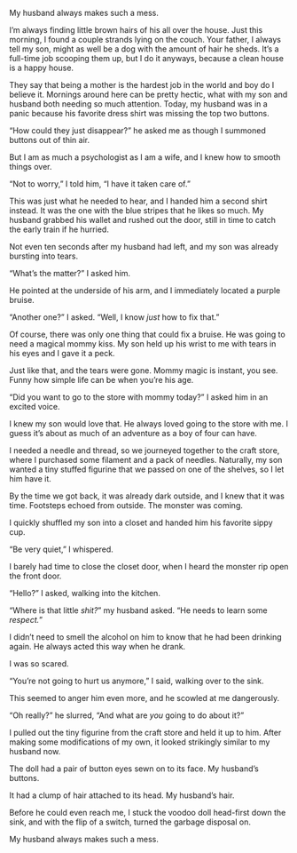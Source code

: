 My husband always makes such a mess.

I’m always finding little brown hairs of his all over the house. Just this morning, I found a couple strands lying on the couch. Your father, I always tell my son, might as well be a dog with the amount of hair he sheds. It’s a full-time job scooping them up, but I do it anyways, because a clean house is a happy house.

They say that being a mother is the hardest job in the world and boy do I believe it. Mornings around here can be pretty hectic, what with my son and husband both needing so much attention. Today, my husband was in a panic because his favorite dress shirt was missing the top two buttons.

“How could they just disappear?” he asked me as though I summoned buttons out of thin air.

But I am as much a psychologist as I am a wife, and I knew how to smooth things over.

“Not to worry,” I told him, “I have it taken care of.”

This was just what he needed to hear, and I handed him a second shirt instead. It was the one with the blue stripes that he likes so much. My husband grabbed his wallet and rushed out the door, still in time to catch the early train if he hurried.

Not even ten seconds after my husband had left, and my son was already bursting into tears.

“What’s the matter?” I asked him.

He pointed at the underside of his arm, and I immediately located a purple bruise.

“Another one?” I asked. “Well, I know *just* how to fix that.”

Of course, there was only one thing that could fix a bruise. He was going to need a magical mommy kiss. My son held up his wrist to me with tears in his eyes and I gave it a peck.

Just like that, and the tears were gone. Mommy magic is instant, you see. Funny how simple life can be when you’re his age.

“Did you want to go to the store with mommy today?” I asked him in an excited voice.

I knew my son would love that. He always loved going to the store with me. I guess it’s about as much of an adventure as a boy of four can have.

I needed a needle and thread, so we journeyed together to the craft store, where I purchased some filament and a pack of needles. Naturally, my son wanted a tiny stuffed figurine that we passed on one of the shelves, so I let him have it.

By the time we got back, it was already dark outside, and I knew that it was time. Footsteps echoed from outside. The monster was coming.

I quickly shuffled my son into a closet and handed him his favorite sippy cup.

“Be very quiet,” I whispered.

I barely had time to close the closet door, when I heard the monster rip open the front door.

“Hello?” I asked, walking into the kitchen.

“Where is that little *shit?*” my husband asked. “He needs to learn some *respect.*”

I didn’t need to smell the alcohol on him to know that he had been drinking again. He always acted this way when he drank.

I was so scared.

“You’re not going to hurt us anymore,” I said, walking over to the sink.

This seemed to anger him even more, and he scowled at me dangerously.

“Oh really?” he slurred, “And what are *you* going to do about it?”

I pulled out the tiny figurine from the craft store and held it up to him. After making some modifications of my own, it looked strikingly similar to my husband now.

The doll had a pair of button eyes sewn on to its face. My husband’s buttons.

It had a clump of hair attached to its head. My husband’s hair.

Before he could even reach me, I stuck the voodoo doll head-first down the sink, and with the flip of a switch, turned the garbage disposal on.

My husband always makes such a mess.